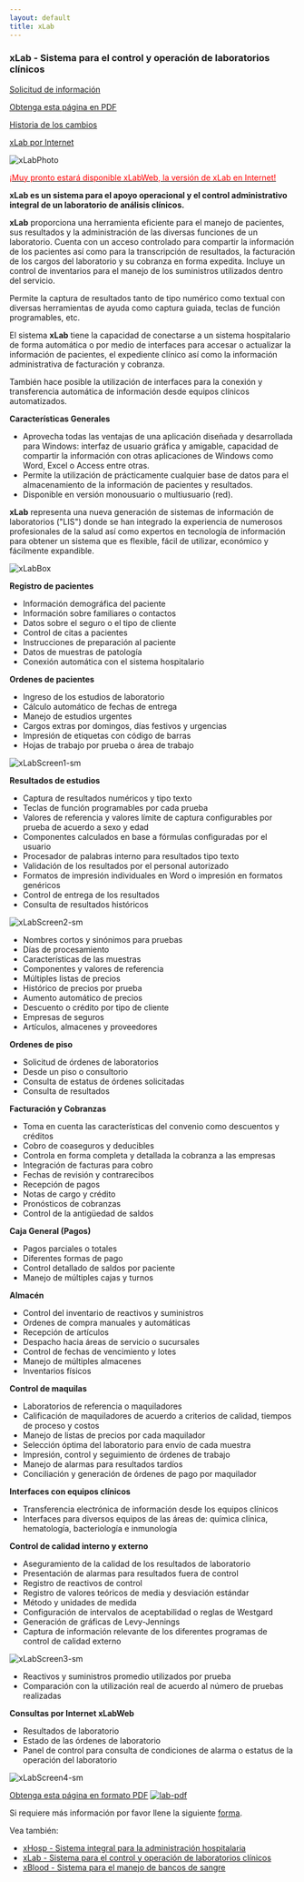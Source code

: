```yaml
---
layout: default
title: xLab
---
```

### xLab - Sistema para el control y operación de laboratorios clínicos
		
<div id="sidebar">
  <p><a href="request.html">Solicitud de información</a></p>
  <p><a href="xLab.pdf">Obtenga esta página en PDF</a></p>
  <p><a href="HistoriaxLab.html">Historia de los cambios</a></p>
  <p><a href="../xlabweb/index.html">xLab por Internet</a></p>
</div>		
	
![xLabPhoto][xLabPhoto]

<a href="../xlabweb/index.html"><font color="#FF0000">¡Muy pronto estará disponible xLabWeb, la versión de xLab en Internet!</font></a>
 
**xLab es un sistema para el apoyo operacional y el control administrativo integral de un laboratorio de análisis clínicos.**

**xLab** proporciona una herramienta eficiente para el manejo de pacientes, sus resultados y la administración de las diversas funciones de un laboratorio. Cuenta con un acceso controlado para compartir la información de los pacientes así como para la transcripción de resultados, la facturación de los cargos del laboratorio y su cobranza en forma expedita. Incluye un control de inventarios para el manejo de los suministros utilizados dentro del servicio.

Permite la captura de resultados tanto de tipo numérico como textual con diversas herramientas de ayuda como captura guiada, teclas de función programables, etc.

El sistema **xLab** tiene la capacidad de conectarse a un sistema hospitalario de forma automática o por medio de interfaces para accesar o actualizar la información de pacientes, el expediente clínico así como la información administrativa de facturación y cobranza.

También hace posible la utilización de interfaces para la conexión y transferencia automática de información desde equipos clínicos automatizados.

**Características Generales**

* Aprovecha todas las ventajas de una aplicación diseñada y desarrollada para Windows: interfaz de usuario gráfica y amigable, capacidad de compartir la información con otras aplicaciones de Windows como Word, Excel o Access entre otras.
* Permite la utilización de prácticamente cualquier base de datos para el almacenamiento de la información de pacientes y resultados.
* Disponible en versión monousuario o multiusuario (red).
  
**xLab** representa una nueva generación de sistemas de información de laboratorios ("LIS") donde se han integrado la experiencia de numerosos profesionales de la salud así como expertos en tecnología de información para obtener un sistema que es flexible, fácil de utilizar, económico y fácilmente expandible.

![xLabBox][xLabBox]

**Registro de pacientes**

* Información demográfica del paciente
* Información sobre familiares o contactos
* Datos sobre el seguro o el tipo de cliente
* Control de citas a pacientes
* Instrucciones de preparación al paciente
* Datos de muestras de patología
* Conexión automática con el sistema hospitalario

**Ordenes de pacientes**

* Ingreso de los estudios de laboratorio
* Cálculo automático de fechas de entrega
* Manejo de estudios urgentes
* Cargos extras por domingos, días festivos y urgencias
* Impresión de etiquetas con código de barras
* Hojas de trabajo por prueba o área de trabajo

![xLabScreen1-sm][xLabScreen1-sm]

**Resultados de estudios**

* Captura de resultados numéricos y tipo texto
* Teclas de función programables por cada prueba
* Valores de referencia y valores límite de captura configurables por prueba de acuerdo a sexo y edad
* Componentes calculados en base a fórmulas configuradas por el usuario
* Procesador de palabras interno para resultados tipo texto
* Validación de los resultados por el personal autorizado
* Formatos de impresión individuales en Word o impresión en formatos genéricos
* Control de entrega de los resultados
* Consulta de resultados históricos

![xLabScreen2-sm][xLabScreen2-sm]

* Nombres cortos y sinónimos para pruebas
* Días de procesamiento
* Características de las muestras
* Componentes y valores de referencia
* Múltiples listas de precios
* Histórico de precios por prueba
* Aumento automático de precios
* Descuento o crédito por tipo de cliente
* Empresas de seguros
* Artículos, almacenes y proveedores

**Ordenes de piso**

* Solicitud de órdenes de laboratorios
* Desde un piso o consultorio
* Consulta de estatus de órdenes solicitadas
* Consulta de resultados

**Facturación y Cobranzas**

* Toma en cuenta las características del convenio como descuentos y créditos
* Cobro de coaseguros y deducibles
* Controla en forma completa y detallada la cobranza a las empresas
* Integración de facturas para cobro
* Fechas de revisión y contrarecibos
* Recepción de pagos
* Notas de cargo y crédito
* Pronósticos de cobranzas
* Control de la antigüedad de saldos

**Caja General (Pagos)**

* Pagos parciales o totales
* Diferentes formas de pago
* Control detallado de saldos por paciente
* Manejo de múltiples cajas y turnos

**Almacén**

* Control del inventario de reactivos y suministros
* Ordenes de compra manuales y automáticas
* Recepción de artículos
* Despacho hacia áreas de servicio o sucursales
* Control de fechas de vencimiento y lotes
* Manejo de múltiples almacenes
* Inventarios físicos

**Control de maquilas**

* Laboratorios de referencia o maquiladores
* Calificación de maquiladores de acuerdo a criterios de calidad, tiempos de proceso y costos
* Manejo de listas de precios por cada maquilador
* Selección óptima del laboratorio para envío de cada muestra
* Impresión, control y seguimiento de órdenes de trabajo
* Manejo de alarmas para resultados tardíos
* Conciliación y generación de órdenes de pago por maquilador

**Interfaces con equipos clínicos**

* Transferencia electrónica de información desde los equipos clínicos
* Interfaces para diversos equipos de las áreas de: química clínica, hematología, bacteriología e inmunología

**Control de calidad interno y externo**

* Aseguramiento de la calidad de los resultados de laboratorio
* Presentación de alarmas para resultados fuera de control
* Registro de reactivos de control
* Registro de valores teóricos de media y desviación estándar
* Método y unidades de medida
* Configuración de intervalos de aceptabilidad o reglas de Westgard
* Generación de gráficas de Levy-Jennings
* Captura de información relevante de los diferentes programas de control de calidad externo

![xLabScreen3-sm][xLabScreen3-sm]

* Reactivos y suministros promedio utilizados por prueba
* Comparación con la utilización real de acuerdo al número de pruebas realizadas

**Consultas por Internet xLabWeb**

* Resultados de laboratorio
* Estado de las órdenes de laboratorio
* Panel de control para consulta de condiciones de alarma o estatus de la operación del laboratorio

![xLabScreen4-sm][xLabScreen4-sm]

[Obtenga esta página en formato PDF][xlab-pdf] [![lab-pdf][pdf-image]][xlab-pdf]

Si requiere más información por favor llene la siguiente [forma][xlab-form].

Vea también:

* [xHosp - Sistema integral para la administración hospitalaria][xhosp_home]
* [xLab - Sistema para el control y operación de laboratorios clínicos][xlab_home]
* [xBlood - Sistema para el manejo de bancos de sangre][xray_home]

[xhosp_home]: ../xhosp/index.html
[xlab_home]: ../xlab/index.html
[xray_home]: ../xblood/index.html
[xlab-form]: request.html
[xLabBox]: xLabBox.jpg
[xLabPhoto]: xLabPhoto.jpg
[xLabScreen1-sm]: xLabScreen1-sm.jpg
[xLabScreen2-sm]: xLabScreen2-sm.jpg
[xLabScreen3-sm]: xLabScreen3-sm.jpg
[xLabScreen4-sm]: xLabScreen4-sm.jpg
[xRayScreen5-sm]: xRayScreen5-sm.jpg
[xlab-pdf]: xLab.pdf
[pdf-image]: ../Virtus/Images/pdf.gif
